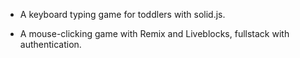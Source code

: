 - A keyboard typing game for toddlers with solid.js.

- A mouse-clicking game with Remix and Liveblocks, fullstack with authentication.
